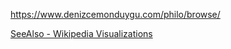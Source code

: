 https://www.denizcemonduygu.com/philo/browse/

[SeeAlso - Wikipedia Visualizations](https://seealso.org/)
